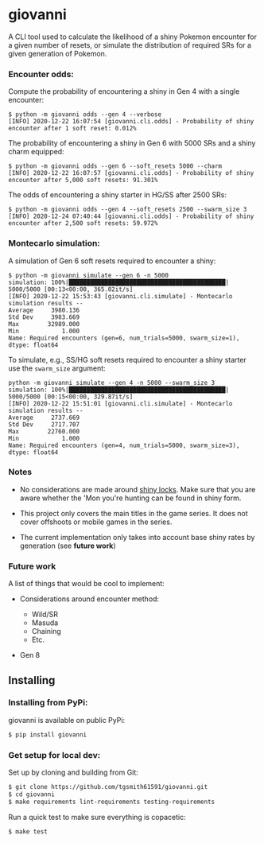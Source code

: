 # giovanni

A CLI tool used to calculate the likelihood of a shiny Pokemon encounter for a
given number of resets, or simulate the distribution of required SRs for a given
generation of Pokemon.


### Encounter odds:

Compute the probability of encountering a shiny in Gen 4 with a single encounter:

```
$ python -m giovanni odds --gen 4 --verbose
[INFO] 2020-12-22 16:07:54 [giovanni.cli.odds] - Probability of shiny encounter after 1 soft reset: 0.012%
```

The probability of encountering a shiny in Gen 6 with 5000 SRs and a shiny charm equipped:

```
$ python -m giovanni odds --gen 6 --soft_resets 5000 --charm
[INFO] 2020-12-22 16:07:57 [giovanni.cli.odds] - Probability of shiny encounter after 5,000 soft resets: 91.301%
```

The odds of encountering a shiny starter in HG/SS after 2500 SRs:

```
$ python -m giovanni odds --gen 4 --soft_resets 2500 --swarm_size 3
[INFO] 2020-12-24 07:40:44 [giovanni.cli.odds] - Probability of shiny encounter after 2,500 soft resets: 59.972%
```


### Montecarlo simulation:

A simulation of Gen 6 soft resets required to encounter a shiny:

```
$ python -m giovanni simulate --gen 6 -n 5000
simulation: 100%|████████████████████████████████████████████| 5000/5000 [00:13<00:00, 365.02it/s]
[INFO] 2020-12-22 15:53:43 [giovanni.cli.simulate] - Montecarlo simulation results --
Average     3980.136
Std Dev     3983.669
Max        32989.000
Min            1.000
Name: Required encounters (gen=6, num_trials=5000, swarm_size=1), dtype: float64
```

To simulate, e.g., SS/HG soft resets required to encounter a shiny starter use
the `swarm_size` argument:

```
python -m giovanni simulate --gen 4 -n 5000 --swarm_size 3
simulation: 100%|████████████████████████████████████████████| 5000/5000 [00:15<00:00, 329.87it/s]
[INFO] 2020-12-22 15:51:01 [giovanni.cli.simulate] - Montecarlo simulation results --
Average     2737.669
Std Dev     2717.707
Max        22760.000
Min            1.000
Name: Required encounters (gen=4, num_trials=5000, swarm_size=3), dtype: float64
```

### Notes

* No considerations are made around [shiny locks](https://pokemon-shiny-hunting.fandom.com/wiki/Shiny_Locks).
  Make sure that you are aware whether the 'Mon you're hunting can be found in shiny form.
  
* This project only covers the main titles in the game series. It does not cover offshoots or
  mobile games in the series.
  
* The current implementation only takes into account base shiny rates by generation (see **future work**)


### Future work

A list of things that would be cool to implement:

* Considerations around encounter method:
    * Wild/SR
    * Masuda
    * Chaining
    * Etc.
    
* Gen 8

## Installing

### Installing from PyPi:

giovanni is available on public PyPi:

```bash
$ pip install giovanni
```

### Get setup for local dev:

Set up by cloning and building from Git:

```bash
$ git clone https://github.com/tgsmith61591/giovanni.git
$ cd giovanni
$ make requirements lint-requirements testing-requirements
```

Run a quick test to make sure everything is copacetic:

```bash
$ make test
```
